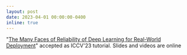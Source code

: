 ```yaml
---
layout: post
date: 2023-04-01 00:00:00-0400
inline: true
---
```


"<a href="https://abursuc.github.io/many-faces-reliability/" target="_blank">The Many Faces of Reliability of Deep Learning for Real-World Deployment</a>" accepted as ICCV'23 tutorial. Slides and videos are online
